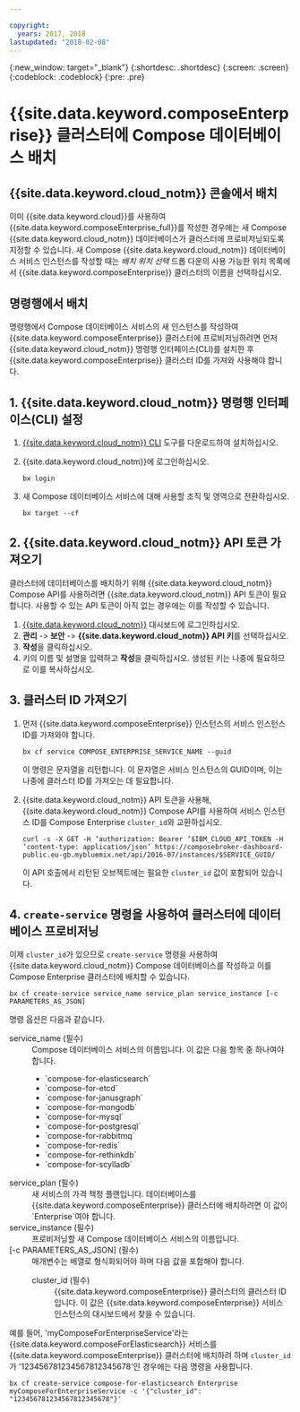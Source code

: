 ```yaml
---

copyright:
  years: 2017, 2018
lastupdated: "2018-02-08"
---
```


{:new_window: target="_blank"}
{:shortdesc: .shortdesc}
{:screen: .screen}
{:codeblock: .codeblock}
{:pre: .pre}

# {{site.data.keyword.composeEnterprise}} 클러스터에 Compose 데이터베이스 배치

## {{site.data.keyword.cloud_notm}} 콘솔에서 배치

이미 {{site.data.keyword.cloud}}를 사용하여 {{site.data.keyword.composeEnterprise_full}}를 작성한 경우에는 새 Compose {{site.data.keyword.cloud_notm}} 데이터베이스가 클러스터에 프로비저닝되도록 지정할 수 있습니다. 새 Compose {{site.data.keyword.cloud_notm}} 데이터베이스 서비스 인스턴스를 작성할 때는 *배치 위치 선택* 드롭 다운의 사용 가능한 위치 목록에서 {{site.data.keyword.composeEnterprise}} 클러스터의 이름을 선택하십시오.

## 명령행에서 배치

명령행에서 Compose 데이터베이스 서비스의 새 인스턴스를 작성하여 {{site.data.keyword.composeEnterprise}} 클러스터에 프로비저닝하려면 먼저 {{site.data.keyword.cloud_notm}} 명령행 인터페이스(CLI)를 설치한 후 {{site.data.keyword.composeEnterprise}} 클러스터 ID를 가져와 사용해야 합니다.

## 1. {{site.data.keyword.cloud_notm}} 명령행 인터페이스(CLI) 설정 

1. [{{site.data.keyword.cloud_notm}} CLI](https://console.bluemix.net/docs/cli/reference/bluemix_cli/download_cli.html) 도구를 다운로드하여 설치하십시오.
2. {{site.data.keyword.cloud_notm}}에 로그인하십시오.

    ```
    bx login
    ```

3. 새 Compose 데이터베이스 서비스에 대해 사용할 조직 및 영역으로 전환하십시오.

    ```
    bx target --cf
    ```

## 2. {{site.data.keyword.cloud_notm}} API 토큰 가져오기

클러스터에 데이터베이스를 배치하기 위해 {{site.data.keyword.cloud_notm}} Compose API를 사용하려면 {{site.data.keyword.cloud_notm}} API 토큰이 필요합니다. 사용할 수 있는 API 토큰이 아직 없는 경우에는 이를 작성할 수 있습니다.

1. [{{site.data.keyword.cloud_notm}}](console.{DomainName}.bluemix.net) 대시보드에 로그인하십시오.
2. **관리** -> **보안** -> **{{site.data.keyword.cloud_notm}} API 키**를 선택하십시오.
3. **작성**을 클릭하십시오.
4. 키의 이름 및 설명을 입력하고 **작성**을 클릭하십시오. 생성된 키는 나중에 필요하므로 이를 복사하십시오.

## 3. 클러스터 ID 가져오기

1. 먼저 {{site.data.keyword.composeEnterprise}} 인스턴스의 서비스 인스턴스 ID를 가져와야 합니다.

    ```
    bx cf service COMPOSE_ENTERPRISE_SERVICE_NAME --guid
    ```

    이 명령은 문자열을 리턴합니다. 이 문자열은 서비스 인스턴스의 GUID이며, 이는 나중에 클러스터 ID를 가져오는 데 필요합니다.

2. {{site.data.keyword.cloud_notm}} API 토큰을 사용해, {{site.data.keyword.cloud_notm}} Compose API를 사용하여 서비스 인스턴스 ID를 Compose Enterprise `cluster_id`와 교환하십시오.

    ```
    curl -s -X GET -H ‘authorization: Bearer ’$IBM_CLOUD_API_TOKEN -H ‘content-type: application/json’ https://composebroker-dashboard-public.eu-gb.mybluemix.net/api/2016-07/instances/$SERVICE_GUID/
    ```

    이 API 호출에서 리턴된 오브젝트에는 필요한 `cluster_id` 값이 포함되어 있습니다.

## 4. `create-service` 명령을 사용하여 클러스터에 데이터베이스 프로비저닝

이제 `cluster_id`가 있으므로 `create-service` 명령을 사용하여 {{site.data.keyword.cloud_notm}} Compose 데이터베이스를 작성하고 이를 Compose Enterprise 클러스터에 배치할 수 있습니다.


```
bx cf create-service service_name service_plan service_instance [-c PARAMETERS_AS_JSON]
```

명령 옵션은 다음과 같습니다.

<dl>
<dt>service_name (필수)</dt>
<dd>
Compose 데이터베이스 서비스의 이름입니다. 이 값은 다음 항목 중 하나여야 합니다. 
    <ul>
        <li>`compose-for-elasticsearch`</li>
        <li>`compose-for-etcd`</li>
        <li>`compose-for-janusgraph`</li>
        <li>`compose-for-mongodb`</li>
        <li>`compose-for-mysql`</li>
        <li>`compose-for-postgresql`</li>
        <li>`compose-for-rabbitmq`</li>
        <li>`compose-for-redis`</li>
        <li>`compose-for-rethinkdb`</li>
        <li>`compose-for-scylladb`</li>
    </ul>
</dd>
<dt>service_plan (필수)</dt>
<dd>
새 서비스의 가격 책정 플랜입니다. 데이터베이스를 {{site.data.keyword.composeEnterprise}} 클러스터에 배치하려면 이 값이 `Enterprise`여야 합니다.
</dd>
<dt>service_instance (필수)</dt>
<dd>
프로비저닝할 새 Compose 데이터베이스 서비스의 이름입니다.
</dd>
<dt>[-c PARAMETERS_AS_JSON] (필수)</dt>
<dd>
매개변수는 배열로 형식화되어야 하며 다음 값을 포함해야 합니다.
    <dl>
    <dt>cluster_id (필수)</dt>
    <dd>{{site.data.keyword.composeEnterprise}} 클러스터의 클러스터 ID입니다. 이 값은 {{site.data.keyword.composeEnterprise}} 서비스 인스턴스의 대시보드에서 찾을 수 있습니다.
    </dd>
    </dl>
</dd>
</dl>

예를 들어, 'myComposeForEnterpriseService'라는 {{site.data.keyword.composeForElasticsearch}} 서비스를 {{site.data.keyword.composeEnterprise}} 클러스터에 배치하려 하며 `cluster_id`가 '123456781234567812345678'인 경우에는 다음 명령을 사용합니다.

```
bx cf create-service compose-for-elasticsearch Enterprise myComposeForEnterpriseService -c '{"cluster_id": "123456781234567812345678"}'
```
